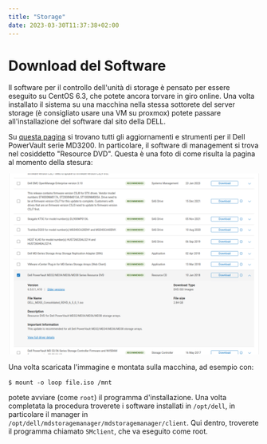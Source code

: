 ```yaml
---
title: "Storage"
date: 2023-03-30T11:37:38+02:00
---
```


# Download del Software

Il software per il controllo dell'unità di storage è pensato per essere eseguito
su CentOS 6.3, che potete ancora torvare in giro online. Una volta installato
il sistema su una macchina nella stessa sottorete del server storage (è
consigliato usare una VM su proxmox) potete passare all'installazione del
software dal sito della DELL.

Su [questa pagina](https://www.dell.com/support/home/en-us/product-support/product/powervault-md3200i/drivers)
si trovano tutti gli aggiornamenti e strumenti per il Dell PowerVault serie MD3200.
In particolare, il software di management si trova nel cosiddetto "Resource DVD".
Questa è una foto di come risulta la pagina al momento della stesura:

![Screenshot della pagina del sito della DELL](screenshot-dell.png)

Una volta scaricata l'immagine e montata sulla macchina, ad esempio con:

```
$ mount -o loop file.iso /mnt
```

potete avviare (come `root`) il programma d'installazione. Una volta completata
la procedura troverete i software installati in `/opt/dell`, in particolare il
manager in `/opt/dell/mdstoragemanager/mdstoragemanager/client`.
Qui dentro, troverete il programma chiamato `SMclient`, che va eseguito come root.
